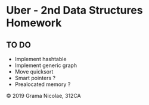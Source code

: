 # Uber - 2nd Data Structures Homework

## TO DO

- Implement hashtable
- Implement generic graph
- Move quicksort
- Smart pointers ?
- Prealocated memory ?

© 2019 Grama Nicolae, 312CA